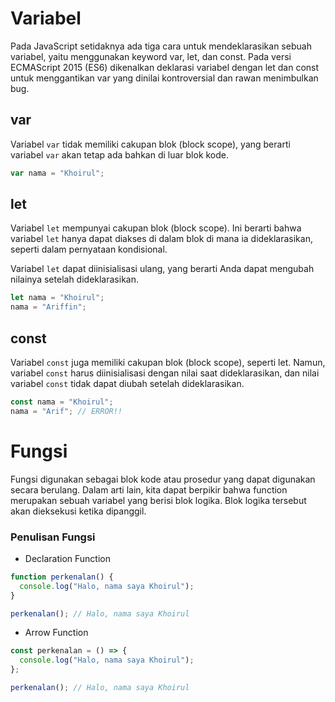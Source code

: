 # Variabel

Pada JavaScript setidaknya ada tiga cara untuk mendeklarasikan sebuah variabel, yaitu menggunakan keyword var, let, dan const. Pada versi ECMAScript 2015 (ES6) dikenalkan deklarasi variabel dengan let dan const untuk menggantikan var yang dinilai kontroversial dan rawan menimbulkan bug.

## var

Variabel `var` tidak memiliki cakupan blok (block scope), yang berarti variabel `var` akan tetap ada bahkan di luar blok kode.

```js
var nama = "Khoirul";
```

## let

Variabel `let` mempunyai cakupan blok (block scope). Ini berarti bahwa variabel `let` hanya dapat diakses di dalam blok di mana ia dideklarasikan, seperti dalam pernyataan kondisional.

Variabel `let` dapat diinisialisasi ulang, yang berarti Anda dapat mengubah nilainya setelah dideklarasikan.

```js
let nama = "Khoirul";
nama = "Ariffin";
```

## const

Variabel `const` juga memiliki cakupan blok (block scope), seperti let. Namun, variabel `const` harus diinisialisasi dengan nilai saat dideklarasikan, dan nilai variabel `const` tidak dapat diubah setelah dideklarasikan.

```js
const nama = "Khoirul";
nama = "Arif"; // ERROR!!
```

# Fungsi

Fungsi digunakan sebagai blok kode atau prosedur yang dapat digunakan secara berulang. Dalam arti lain, kita dapat berpikir bahwa function merupakan sebuah variabel yang berisi blok logika. Blok logika tersebut akan dieksekusi ketika dipanggil.

### Penulisan Fungsi

- Declaration Function

```js
function perkenalan() {
  console.log("Halo, nama saya Khoirul");
}

perkenalan(); // Halo, nama saya Khoirul
```

- Arrow Function

```js
const perkenalan = () => {
  console.log("Halo, nama saya Khoirul");
};

perkenalan(); // Halo, nama saya Khoirul
```
